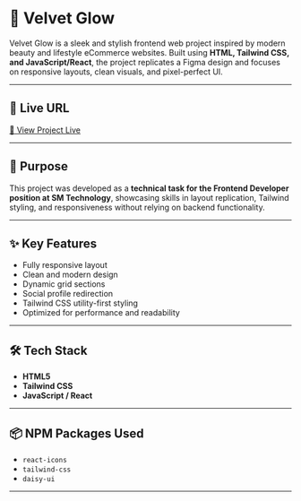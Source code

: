 # 🌟 Velvet Glow

Velvet Glow is a sleek and stylish frontend web project inspired by modern beauty and lifestyle eCommerce websites. Built using **HTML, Tailwind CSS, and JavaScript/React**, the project replicates a Figma design and focuses on responsive layouts, clean visuals, and pixel-perfect UI.

---

## 🚀 Live URL

[🔗 View Project Live](https://your-deployment-url.com)

---

## 🎯 Purpose

This project was developed as a **technical task for the Frontend Developer position at SM Technology**, showcasing skills in layout replication, Tailwind styling, and responsiveness without relying on backend functionality.

---

## ✨ Key Features

- Fully responsive layout
- Clean and modern design
- Dynamic grid sections
- Social profile redirection
- Tailwind CSS utility-first styling
- Optimized for performance and readability

---

## 🛠️ Tech Stack

- **HTML5**
- **Tailwind CSS**
- **JavaScript / React**

---

## 📦 NPM Packages Used

- `react-icons`
- `tailwind-css`
- `daisy-ui`

---
